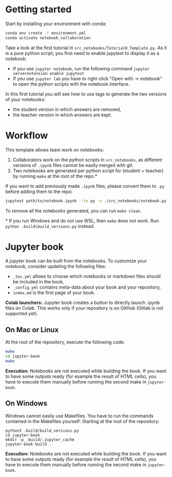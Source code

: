 # Getting started

Start by installing your environment with conda:
```bash
conda env create -f environment.yml
conda activate notebook_collaboration
```

Take a look at the first tutorial in `src_notebooks/Tutorial0_Template.py`. As it is a pure python script, you
first need to enable jupytext to display it as a notebook:
* If you use `jupyter notebook`, run the following command `jupyter serverextension enable jupytext`
* If you use `jupyter lab` you have to right click "Open with -> notebook" to open the
  python scripts with the notebook interface.

In this first tutorial you will see how to use tags to generate the two versions of your notebooks:
- the student version in which answers are removed,
- the teacher version in which answers are kept.

# Workflow

This template allows team work on notebooks:
1. Collaborators work on the python scripts in `src_notebooks`, as different versions of `.ipynb` files cannot be easily merged with git.
2. Two notebooks are generated per python script for (student + teacher) by running `make` at the root of the repo.\*

If you want to add previously made `.ipynb` files, please convert them to `.py` before adding them to the repo:
```bash
jupytext path/to/notebook.ipynb --to py -o ./src_notebooks/notebook.py
```

To remove all the notebooks generated, you can run `make clean`.

\* If you run Windows and do not use WSL, then `make` does not work. Run `python .build\build_versions.py` instead.

# Jupyter book

A jupyter book can be built from the notebooks. To customize your notebook, consider updating the following files: 
- `_toc.yml` allows to choose which notebooks or markdown files should be included in the book,
- `_config.yml` contains meta-data about your book and your repository,
- `index.md` is the first page of your book. 

<div class="alert alert-block alert-info">
  <b>Colab launchers:</b> Jupyter book creates a button to directly launch .ipynb files on Colab. This works only if your repository is on GitHub (Gitlab is not supported yet).
</div>

## On Mac or Linux

At the root of the repository, execute the following code:
```bash
make
cd jupyter-book
make
```

<div class="alert alert-block alert-warning">
  <b>Execution:</b> Notebooks are not executed while building the book. If you want to have some outputs ready (for example the result of HTML cells), you have to execute them manually before running the second make in <code>jupyter-book</code>.
</div>

## On Windows

Windows cannot easily use Makefiles. You have to run the commands contained in the Makefiles yourself:
Starting at the root of the repository:
```
python3 .build/build_versions.py
cd jupyter-book
mkdir -p _build/.jupyter_cache
jupyter-book build .
```

<div class="alert alert-block alert-warning">
  <b>Execution:</b> Notebooks are not executed while building the book. If you want to have some outputs ready (for example the result of HTML cells), you have to execute them manually before running the second make in <code>jupyter-book</code>.
</div>


